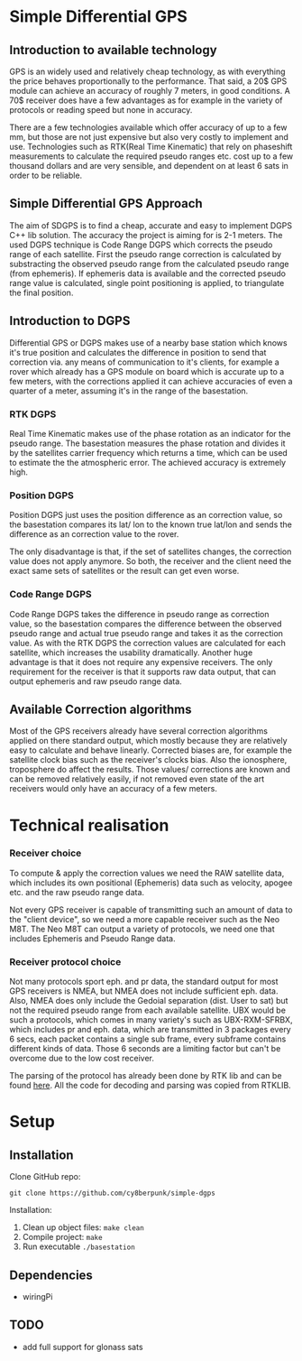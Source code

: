 # Simple Differential GPS

## Introduction to available technology

GPS is an widely used and relatively cheap technology, as with everything the price behaves proportionally to the performance. That said, a 20$ GPS module can achieve an accuracy of roughly 7 meters, in good conditions. A 70$ receiver does have a few advantages as for example in the variety of protocols or reading speed but none in accuracy.

There are a few technologies available which offer accuracy of up to a few mm, but those are not just expensive but also very costly to implement and use. Technologies such as RTK(Real Time Kinematic) that rely on phaseshift measurements to calculate the required pseudo ranges etc. cost up to a few thousand dollars and are very sensible, and dependent on at least 6 sats in order
to be reliable.

## Simple Differential GPS Approach

The aim of SDGPS is to find a cheap, accurate and easy to implement DGPS C++ lib solution. The accuracy the project is aiming for is 2-1 meters. The used DGPS technique is Code Range DGPS which corrects the pseudo range of each satellite. First the pseudo range correction is calculated by substracting the observed pseudo range from the calculated pseudo range (from ephemeris). If ephemeris data is available and the corrected pseudo range value is calculated, single point positioning is applied, to triangulate the final position.  


## Introduction to DGPS

Differential GPS or DGPS makes use of a nearby base station which knows it's true position and calculates the difference in  position to send that correction via. any means of communication to it's clients, for example a rover which already has a GPS module on board which is accurate up to a few meters, with the corrections applied it can achieve accuracies of even a quarter of a meter, assuming it's in the range of the basestation.

### RTK DGPS

Real Time Kinematic makes use of the phase rotation as an indicator for the pseudo range. The basestation measures the phase rotation and divides it by the satellites carrier frequency which returns a time, which can be used to estimate the the atmospheric error. The achieved accuracy is extremely high.

### Position DGPS

Position DGPS just uses the position difference as an correction value, so the basestation compares its lat/ lon to the known true lat/lon and sends the difference as an correction value to the rover.

The only disadvantage is that, if the set of satellites changes, the correction value does not apply anymore. So both, the receiver and the client need the exact same sets of satellites or the result can get even worse.

### Code Range DGPS

Code Range DGPS takes the difference in pseudo range as correction value, so the basestation compares the difference between the observed pseudo range and actual true pseudo range and takes it as the correction value. As with the RTK DGPS the correction values are calculated for each satellite, which increases the usability dramatically. Another huge advantage is that it does not require any expensive receivers.
The only requirement for the receiver is that it supports raw data output, that can output ephemeris and raw pseudo range data.

## Available Correction algorithms

Most of the GPS receivers already have several correction algorithms applied on there standard output, which mostly because they are relatively easy to calculate and behave linearly.
Corrected biases are, for example the satellite clock bias such as the receiver's clocks bias. Also the ionosphere, troposphere do affect the results. Those values/ corrections are known and can be removed relatively easily, if not removed even state of the art receivers would only have an accuracy of a few meters.

# Technical realisation

### Receiver choice

To compute & apply the correction values we need the RAW satellite data, which includes its own positional (Ephemeris) data such as velocity, apogee etc. and the raw pseudo range data.

Not every GPS receiver is capable of transmitting such an amount of data to the "client device", so we need a more capable receiver such as the Neo M8T. The Neo M8T can output a variety of protocols, we need one that includes Ephemeris and Pseudo Range data.

### Receiver protocol choice

Not many protocols sport eph. and pr data, the standard output for most GPS receivers is NMEA, but NMEA does not include sufficient eph. data. Also, NMEA does only include the Gedoial separation (dist. User to sat) but not the required pseudo range from each available satellite. UBX would be such a protocols, which comes in many variety's such as UBX-RXM-SFRBX, which includes pr and eph. data, which are transmitted in 3 packages every 6 secs, each packet contains a single sub frame, every subframe contains different kinds of data.
Those 6 seconds are a limiting factor but can't be overcome due to the low cost receiver.

The parsing of the protocol has already been done by RTK lib and can be found [here](https://github.com/tomojitakasu/RTKLIB/blob/master/src/rcv/ublox.c).
All the code for decoding and parsing was copied from RTKLIB.

# Setup

## Installation

Clone GitHub repo:

`git clone https://github.com/cy8berpunk/simple-dgps`

Installation:

1. Clean up object files: `make clean`
2. Compile project: `make`
3. Run executable `./basestation`

## Dependencies

- wiringPi

## TODO
- add full support for glonass sats
